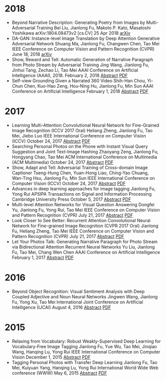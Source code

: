 # 2018
- Beyond Narrative Description: Generating Poetry from Images by Multi-Adversarial Training
Bei Liu, Jianlong Fu, Makoto P. Kato, Masatoshi Yoshikawa
arXiv:1804.08473v2 [cs.CV] 25 Apr 2018
[arXiv](https://arxiv.org/abs/1804.08473)
- DA-GAN: Instance-level Image Translation by Deep Attention Generative Adversarial Network
Shuang Ma, Jianlong Fu, Changwen Chen, Tao Mei
IEEE Conference on Computer Vision and Pattern Recognition (CVPR) June 18, 2018
[arXiv](https://arxiv.org/abs/1802.06454)
- Show, Reward and Tell: Automatic Generation of Narrative Paragraph from Photo Stream by Adversarial Training
Jing Wang, Jianlong Fu, Jinhui Tang, Zechao Li, Tao Mei
AAAI Conference on Artificial Intelligence (AAAI), 2018. February 2, 2018
[Abstract](https://www.microsoft.com/en-us/research/publication/show-reward-tell-automatic-generation-narrative-paragraph-photo-stream-adversarial-training/)
[PDF](https://www.microsoft.com/en-us/research/wp-content/uploads/2017/11/AAAI2018_Jing_CameraReady_V3-1.pdf)
- Self-view Grounding Given a Narrated 360 Video
Shih-Han Chou, Yi-Chun Chen, Kuo-Hao Zeng, Hou-Ning Hu, Jianlong Fu, Min Sun
AAAI Conference on Artificial Intelligence February 1, 2018
[Abstract](https://www.microsoft.com/en-us/research/publication/self-view-grounding-given-narrated-360-video/)
[PDF](https://www.microsoft.com/en-us/research/wp-content/uploads/2017/11/AAAI_CameraReady_finalversion.pdf)
# 2017
- Learning Multi-Attention Convolutional Neural Network for Fine-Grained Image Recognition (ICCV 2017 Oral)
Heliang Zheng, Jianlong Fu, Tao Mei, Jiebo Luo
IEEE International Conference on Computer Vision (ICCV) October 24, 2017
[Abstract](https://www.microsoft.com/en-us/research/publication/learning-multi-attention-convolutional-neural-network-fine-grained-image-recognition/)
[PDF](https://www.microsoft.com/en-us/research/wp-content/uploads/2017/10/1793.pdf)
- Searching Personal Photos on the Phone with Instant Visual Query Suggestion and Joint Text-Image Hashing
Zhaoyang Zeng, Jianlong Fu, Hongyang Chao, Tao Mei
ACM International Conference on Multimedia (ACM Multimedia) October 24, 2017
[Abstract](https://www.microsoft.com/en-us/research/publication/searching-personal-photos-phone-instant-visual-qery-suggestion-joint-text-image-hashing/)
[PDF](https://www.microsoft.com/en-us/research/wp-content/uploads/2017/11/coi105-zengA.pdf)
- Show, Adapt and Tell: Adversarial Training of Cross-domain Image Captioner
Tseng-Hung Chen, Yuan-Hong Liao, Ching-Yao Chuang, Wan-Ting Hsu, Jianlong Fu, Min Sun
IEEE International Conference on Computer Vision (ICCV) October 24, 2017
[Abstract](https://www.microsoft.com/en-us/research/publication/show-adapt-tell-adversarial-training-cross-domain-image-captioner/)
[PDF](https://www.microsoft.com/en-us/research/wp-content/uploads/2017/11/show.adapt_.tell_.pdf)
- Advances in deep learning approaches for image tagging
Jianlong Fu, Yong Rui
APSIPA Transactions on Signal and Information Processing Cambridge University Press October 5, 2017
[Abstract](https://www.microsoft.com/en-us/research/publication/advances-deep-learning-approaches-image-tagging/)
[PDF](https://www.microsoft.com/en-us/research/wp-content/uploads/2017/11/advances_in_deep_learning_approaches_for_image_tagging.pdf)
- Multi-level Attention Networks for Visual Question Answering
Dongfei Yu, Jianlong Fu, Yong Rui, Tao Mei
IEEE Conference on Computer Vision and Pattern Recognition (CVPR) July 21, 2017
[Abstract](https://www.microsoft.com/en-us/research/publication/multi-level-attention-networks-visual-question-answering/)
[PDF](https://www.microsoft.com/en-us/research/wp-content/uploads/2017/06/Multi-level-Attention-Networks-for-Visual-Question-Answering.pdf)
- Look Closer to See Better: Recurrent Attention Convolutional Neural Network for Fine-grained Image Recognition (CVPR 2017 Oral)
Jianlong Fu, Heliang Zheng, Tao Mei
IEEE Conference on Computer Vision and Pattern Recognition (CVPR) July 21, 2017
[Abstract](https://www.microsoft.com/en-us/research/publication/look-closer-see-better-recurrent-attention-convolutional-neural-network-fine-grained-image-recognition/)
[PDF](https://www.microsoft.com/en-us/research/wp-content/uploads/2017/07/Look-Closer-to-See-Better-Recurrent-Attention-Convolutional-Neural-Network-for-Fine-grained-Image-Recognition.pdf)
- Let Your Photos Talk: Generating Narrative Paragraph for Photo Stream via Bidirectional Attention Recurrent Neural Networks
Yu Liu, Jianlong Fu, Tao Mei, Chang Wen Chen
AAAI Conference on Artificial Intelligence February 1, 2017
[Abstract](https://www.microsoft.com/en-us/research/publication/let-photos-talk-generating-narrative-paragraph-photo-stream-via-bidirectional-attention-recurrent-neural-networks/)
[PDF](https://www.microsoft.com/en-us/research/wp-content/uploads/2016/12/AAAI2017_YU_CameraReady_V2.pdf)
# 2016
- Beyond Object Recognition: Visual Sentiment Analysis with Deep Coupled Adjective and Noun Neural Networks
Jingwen Wang, Jianlong Fu, Yong Xu, Tao Mei
International Joint Conference on Artificial Intelligence (IJCAI) August 4, 2016
[Abstract](https://www.microsoft.com/en-us/research/publication/beyond-object-recognition-visual-sentiment-analysis-with-deep-coupled-adjective-and-noun-neural-networks/)
[PDF](https://www.microsoft.com/en-us/research/wp-content/uploads/2016/08/ijcai16.pdf)
# 2015
- Relaxing from Vocabulary: Robust Weakly-Supervised Deep Learning for Vocabulary-Free Image Tagging
Jianlong Fu, Yue Wu, Tao Mei, Jinqiao Wang, Hanqing Lu, Yong Rui
IEEE International Conference on Computer Vision December 1, 2015
[Abstract](https://www.microsoft.com/en-us/research/publication/relaxing-from-vocabulary-robust-weakly-supervised-deep-learning-for-vocabulary-free-image-tagging/)
[PDF](https://www.microsoft.com/en-us/research/wp-content/uploads/2016/04/1544.pdf)
- Tagging Personal Photos with Transfer Deep Learning
Jianlong Fu, Tao Mei, Kuiyuan Yang, Hanqing Lu, Yong Rui
International World Wide Web conference (WWW) May 6, 2015
[Abstract](https://www.microsoft.com/en-us/research/publication/tagging-personal-photos-with-transfer-deep-learning-3/)
[PDF](https://www.microsoft.com/en-us/research/wp-content/uploads/2016/08/deepTaggingwww2015_cameraReady.pdf)
